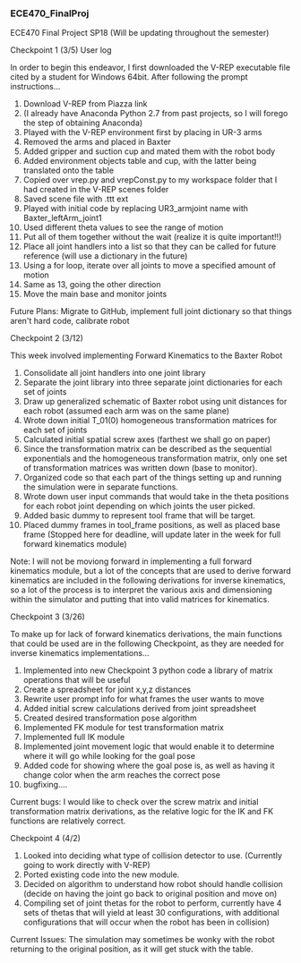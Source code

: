 ### ECE470_FinalProj
ECE470 Final Project SP18 (Will be updating throughout the semester)

Checkpoint 1 (3/5)
User log

In order to begin this endeavor, I first downloaded the V-REP executable file cited by a student for Windows 64bit. After following the prompt instructions...

1. Download V-REP from Piazza link
2. (I already have Anaconda Python 2.7 from past projects, so I will forego the step of obtaining Anaconda)
3. Played with the V-REP environment first by placing in UR-3 arms
4. Removed the arms and placed in Baxter
5. Added gripper and suction cup and mated them with the robot body
6. Added environment objects table and cup, with the latter being translated onto the table
7. Copied over vrep.py and vrepConst.py to my workspace folder that I had created in the V-REP scenes folder
8. Saved scene file with .ttt ext
9. Played with initial code by replacing UR3_armjoint name with Baxter_leftArm_joint1
10. Used different theta values to see the range of motion
11. Put all of them together without the wait (realize it is quite important!!)
12. Place all joint handlers into a list so that they can be called for future reference (will use a dictionary in the future)
13. Using a for loop, iterate over all joints to move a specified amount of motion
14. Same as 13, going the other direction
15. Move the main base and monitor joints

Future Plans: Migrate to GitHub, implement full joint dictionary so that things aren't hard code, calibrate robot

Checkpoint 2 (3/12)

This week involved implementing Forward Kinematics to the Baxter Robot

1. Consolidate all joint handlers into one joint library
2. Separate the joint library into three separate joint dictionaries for each set of joints
3. Draw up generalized schematic of Baxter robot using unit distances for each robot (assumed each arm was on the same plane)
4. Wrote down initial T_01(0) homogeneous transformation matrices for each set of joints
5. Calculated initial spatial screw axes (farthest we shall go on paper)
6. Since the transformation matrix can be described as the sequential exponentials and the homogeneous transformation matrix, only one set of transformation matrices was written down (base to monitor).
7. Organized code so that each part of the things setting up and running the simulation were in separate functions.
8. Wrote down user input commands that would take in the theta positions for each robot joint depending on which joints the user picked.
9. Added basic dummy to represent tool frame that will be target.
10. Placed dummy frames in tool_frame positions, as well as placed base frame
(Stopped here for deadline, will update later in the week for full forward kinematics module)

Note: I will not be moviong forward in implementing a full forward kinematics module, but a lot of the concepts that are used to derive forward kinematics are included in the following derivations for inverse kinematics, so a lot of the process is to interpret the various axis and dimensioning within the simulator and putting that into valid matrices for kinematics.

Checkpoint 3 (3/26)

To make up for lack of forward kinematics derivations, the main functions that could be used are in the following Checkpoint, as they are needed for inverse kinematics implementations...
1. Implemented into new Checkpoint 3 python code a library of matrix operations that will be useful 
2. Create a spreadsheet for joint x,y,z distances
3. Rewrite user prompt info for what frames the user wants to move
4. Added initial screw calculations derived from joint spreadsheet
5. Created desired transformation pose algorithm
6. Implemented FK module for test transformation matrix
7. Implemented full IK module
8. Implemented joint movement logic that would enable it to determine where it will go while looking for the goal pose
9. Added code for showing where the goal pose is, as well as having it change color when the arm reaches the correct pose
10. bugfixing....

Current bugs:
I would like to check over the screw matrix and initial transformation matrix derivations, as the relative logic for the IK and FK functions are relatively correct.

Checkpoint 4 (4/2)
1. Looked into deciding what type of collision detector to use. (Currently going to work directly with V-REP)
2. Ported existing code into the new module.
3. Decided on algorithm to understand how robot should handle collision (decide on having the joint go back to original position and move on)
4. Compiling set of joint thetas for the robot to perform, currently have 4 sets of thetas that will yield at least 30 configurations, with additional configurations that will occur when the robot has been in collision)

Current Issues:
The simulation may sometimes be wonky with the robot returning to the original position, as it will get stuck with the table.

